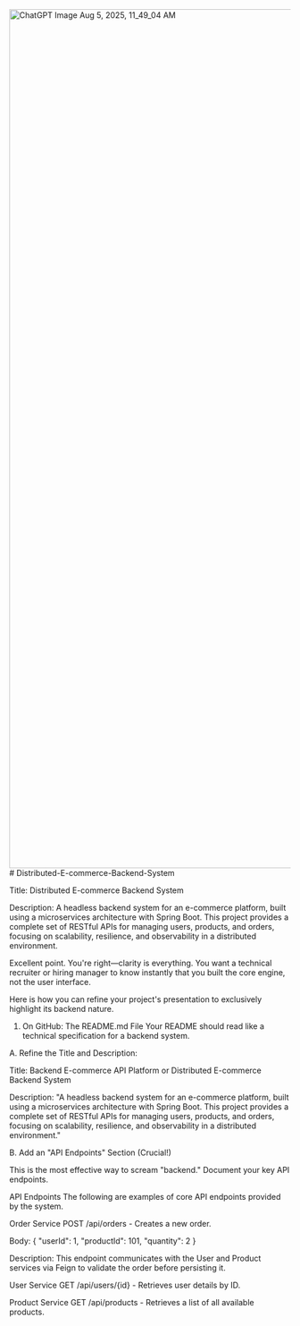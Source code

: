 <img width="1024" height="1536" alt="ChatGPT Image Aug 5, 2025, 11_49_04 AM" src="https://github.com/user-attachments/assets/a4e27076-84ab-4aff-9153-f00e052b5d73" />
# Distributed-E-commerce-Backend-System

Title: Distributed E-commerce Backend System

Description: A headless backend system for an e-commerce platform, built using a microservices architecture with Spring Boot. This project provides a complete set of RESTful APIs for managing users, products, and orders, focusing on scalability, resilience, and observability in a distributed environment.

Excellent point. You're right—clarity is everything. You want a technical recruiter or hiring manager to know instantly that you built the core engine, not the user interface.

Here is how you can refine your project's presentation to exclusively highlight its backend nature.

1. On GitHub: The README.md File
Your README should read like a technical specification for a backend system.

A. Refine the Title and Description:

Title: Backend E-commerce API Platform or Distributed E-commerce Backend System

Description: "A headless backend system for an e-commerce platform, built using a microservices architecture with Spring Boot. This project provides a complete set of RESTful APIs for managing users, products, and orders, focusing on scalability, resilience, and observability in a distributed environment."

B. Add an "API Endpoints" Section (Crucial!)

This is the most effective way to scream "backend." Document your key API endpoints.

API Endpoints
The following are examples of core API endpoints provided by the system.

Order Service
POST /api/orders - Creates a new order.

Body: { "userId": 1, "productId": 101, "quantity": 2 }

Description: This endpoint communicates with the User and Product services via Feign to validate the order before persisting it.

User Service
GET /api/users/{id} - Retrieves user details by ID.

Product Service
GET /api/products - Retrieves a list of all available products.
